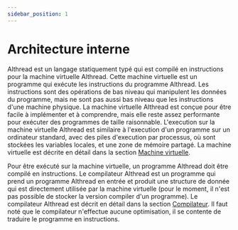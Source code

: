```yaml
---
sidebar_position: 1
---
```


# Architecture interne

Althread est un langage statiquement typé qui est compilé en instructions pour la machine virtuelle Althread. Cette machine virtuelle est un programme qui exécute les instructions du programme Althread. Les instructions sont des opérations de bas niveau qui manipulent les données du programme, mais ne sont pas aussi bas niveau que les instructions d'une machine physique. La machine virtuelle Althread est conçue pour être facile à implémenter et à comprendre, mais elle reste assez performante pour exécuter des programmes de taille raisonnable.
L'execution sur la machine virtuelle Althread est similaire à l'execution d'un programme sur un ordinateur standard, avec des piles d'execution par processus, où sont stockées les variables locales, et une zone de mémoire partagé. La machine virtuelle est décrite en détail dans la section [Machine virtuelle](/docs/internal/vm.md).

Pour être exécuté sur la machine virtuelle, un programme Althread doit être compilé en instructions. Le compilateur Althread est un programme qui prend un programme Althread en entrée et produit une structure de donnée qui est directement utilisée par la machine virtuelle (pour le moment, il n'est pas possible de stocker la version compiler d'un programme).
Le compilateur Althread est décrit en détail dans la section [Compilateur](/docs/internal/compiler.md). Il faut noté que le compilateur n'effectue aucune optimisation, il se contente de traduire le programme en instructions.